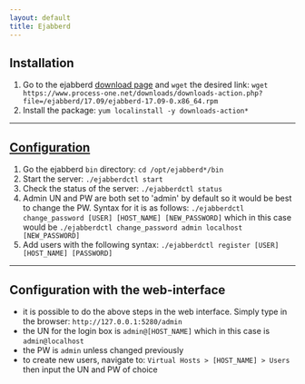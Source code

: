 ```yaml
---
layout: default
title: Ejabberd
---
```


## Installation

1. Go to the ejabberd [download page](https://www.process-one.net/en/ejabberd/downloads/) and ```wget``` the desired link: ```wget https://www.process-one.net/downloads/downloads-action.php?file=/ejabberd/17.09/ejabberd-17.09-0.x86_64.rpm```
2. Install the package: ```yum localinstall -y downloads-action*```

---

## [Configuration](https://docs.ejabberd.im/admin/)

1. Go the ejabberd ```bin``` directory: ```cd /opt/ejabberd*/bin```
2. Start the server: ```./ejabberdctl start```
3. Check the status of the server: ```./ejabberdctl status```
4. Admin UN and PW are both set to 'admin' by default so it would be best to change the PW. Syntax for it is as follows: ```./ejabberdctl change_password [USER] [HOST_NAME] [NEW_PASSWORD]``` which in this case would be ```./ejabberdctl change_password admin localhost [NEW_PASSWORD]```
5. Add users with the following syntax: ```./ejabberdctl register [USER] [HOST_NAME] [PASSWORD]```

---

## Configuration with the web-interface

- it is possible to do the above steps in the web interface. Simply type in the browser: ```http://127.0.0.1:5280/admin```
- the UN for the login box is ```admin@[HOST_NAME]``` which in this case is ```admin@localhost```
- the PW is ```admin``` unless changed previously
- to create new users, navigate to: ```Virtual Hosts > [HOST_NAME] > Users``` then input the UN and PW of choice
